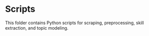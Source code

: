 # Scripts
This folder contains Python scripts for scraping, preprocessing, skill extraction, and topic modeling.
